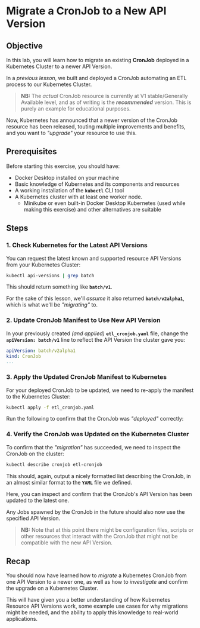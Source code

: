 # Migrate a CronJob to a New API Version

## Objective

In this lab, you will learn how to migrate an existing **CronJob** deployed in a Kubernetes Cluster to a newer API Version.

In a *previous lesson*, we built and deployed a CronJob automating an ETL process to our Kubernetes Cluster.

> **NB:** The *actual* CronJob resource is currently at V1 stable/Generally Available level, and as of writing is the ***recommended*** version. This is purely an example for educational purposes.

Now, Kubernetes has announced that a newer version of the CronJob resource has been released, touting multiple improvements and benefits, and you want to *"upgrade"* your resource to use this.

## Prerequisites

Before starting this exercise, you should have:

- Docker Desktop installed on your machine
- Basic knowledge of Kubernetes and its components and resources
- A working installation of the **`kubectl`** CLI tool
- A Kubernetes cluster with at least one worker node.
  - Minikube or even built-in Docker Desktop Kubernetes (used while making this exercise) and other alternatives are suitable

## Steps

### 1. Check Kubernetes for the Latest API Versions

You can request the latest known and supported resource API Versions from your Kubernetes Cluster:

```bash
kubectl api-versions | grep batch
```
This should return something like **`batch/v1`**.

For the sake of this lesson, we'll *assume* it also returned **`batch/v2alpha1`**, which is what we'll be *"migrating"* to.

### 2. Update CronJob Manifest to Use New API Version

In your previously created *(and applied)* **`etl_cronjob.yaml`** file, change the **`apiVersion: batch/v1`** line to reflect the API Version the cluster gave you:

```yaml
apiVersion: batch/v2alpha1
kind: CronJob
...
```

### 3. Apply the Updated CronJob Manifest to Kubernetes

For your deployed CronJob to be updated, we need to re-apply the manifest to the Kubernetes Cluster:

```bash
kubectl apply -f etl_cronjob.yaml
```

Run the following to confirm that the CronJob was *"deployed"* correctly:

### 4. Verify the CronJob was Updated on the Kubernetes Cluster

To confirm that the *"migration"* has succeeded, we need to inspect the CronJob on the cluster:

```bash
kubectl describe cronjob etl-cronjob
```

This should, again, output a nicely formatted list describing the CronJob, in an almost similar format to the **`YAML`** file we defined.

Here, you can inspect and confirm that the CronJob's API Version has been updated to the latest one.

Any Jobs spawned by the CronJob in the future should also now use the specified API Version.

> **NB:** Note that at this point there might be configuration files, scripts or other resources that interact with the CronJob that might not be compatible with the new API Version.

## Recap

You should now have learned how to *migrate* a Kubernetes CronJob from one API Version to a newer one, as well as how to *investigate* and confirm the upgrade on a Kubernetes Cluster.

This will have given you a better understanding of how Kubernetes Resource API Versions work, some example use cases for why migrations might be needed, and the ability to apply this knowledge to real-world applications.
